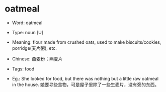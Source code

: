 # oatmeal

- Word: oatmeal

- Type: noun [U]
- Meaning: flour made from crushed oats, used to make biscuits/cookies, porridge(麦片粥), etc.
- Chinese: 燕麦粉；燕麦片
- Tags: food
- Eg.: She looked for food, but there was nothing but a little raw oatmeal in the house. 她要寻些食物，可是屋子里除了一些生麦片，没有旁的东西。

